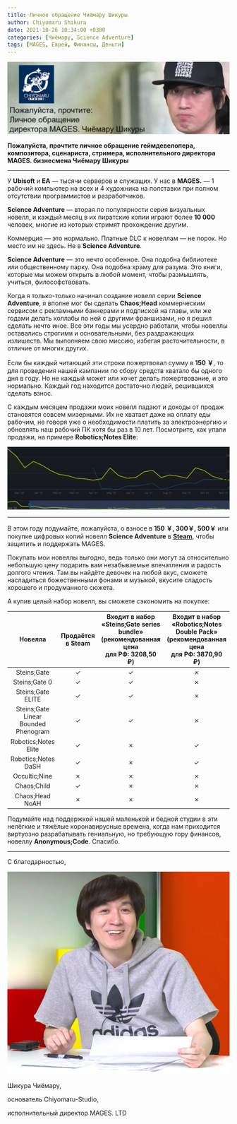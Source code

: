 ```yaml
---
title: Личное обращение Чиёмару Шикуры
author: Chiyomaru Shikura
date: 2021-10-26 10:34:00 +0300
categories: [Чиёмару, Science Adventure]
tags: [MAGES, Еврей, Финансы, Деньги]
---
```


![SPOILER_unknown (2)](/banner.png)

**Пожалуйста, прочтите личное обращение геймдевелопера, композитора, сценариста, стримера, исполнительного директора MAGES. бизнесмена Чиёмару Шикуры**

------

У **Ubisoft** и **EA** — тысячи серверов и служащих. У нас в **MAGES.** — 1 рабочий компьютер на всех и 4 художника на полставки при полном отсутствии программистов и разработчиков.

**Science Adventure** — вторая по популярности серия визуальных новелл, и каждый месяц в их пиратские копии играют более **10 000** человек, многие из которых стримят прохождение другим.

Коммерция — это нормально. Платные DLC к новеллам — не порок. Но место им не здесь. Не в **Science Adventure**.

**Science Adventure** — это нечто особенное. Она подобна библиотеке или общественному парку. Она подобна храму для разума. Это книги, которые мы можем открыть в любой момент, чтобы размышлять, учиться, философствовать.

Когда я только-только начинал создание новелл серии **Science Adventure**, я вполне мог бы сделать **Chaos;Head** коммерческим сервисом с рекламными баннерами и подпиской на главы, или же годами делать коллабы по ней с другими франшизами, но я решил сделать нечто иное. Все эти годы мы усердно работали, чтобы новеллы оставались строгими и основательными, без раздражающих излишеств. Мы выполняем свою миссию, избегая расточительности, в отличие от многих других.

Если бы каждый читающий эти строки пожертвовал сумму в **150 ￥**, то для проведения нашей кампании по сбору средств хватало бы одного дня в году. Но не каждый может или хочет делать пожертвование, и это нормально. Каждый год находится достаточно людей, решившихся сделать взнос.

С каждым месяцем продажи моих новелл падают и доходы от продаж становятся совсем мизерными. Их не хватает даже на оплату еды рабочим, не говоря уже о необходимости  платить за электроэнергию и обновлять наш рабочий ПК хотя бы раз в 10 лет. Посмотрите, как упали продажи, на примере **Robotics;Notes Elite**:

![steamchart](/steamchart.png)

------

В этом году подумайте, пожалуйста, о взносе в **150 ￥, 300￥, 500￥** или покупке цифровых копий новелл **Science Adventure** в [**Steam**](https://store.steampowered.com/curator/34514991-Science-Adventure-Series/), чтобы защитить и поддержать MAGES.

Покупать мои новеллы выгодно, ведь только они могут за относительно небольшую цену подарить вам незабываемые впечатления и радость долгого чтения. Там вы найдёте девочек на любой вкус, сможете насладиться божественными фонами и музыкой, вкусите сладость хорошего и продуманного сюжета. 

А купив целый набор новелл, вы сможете сэкономить на покупке:

|                  Новелла                  | Продаётся<br />в Steam | Входит в набор<br />«Steins;Gate series bundle»<br />(рекомендованная цена<br />для РФ: 3208,50 ₽) | Входит в набор<br />«Robotics;Notes Double Pack»<br /> (рекомендованная цена<br />для РФ: 3870,90 ₽) |
| :---------------------------------------: | :--------------------: | :----------------------------------------------------------: | :----------------------------------------------------------: |
|                Steins;Gate                |           ✓            |                              ✓                               |                              ✗                               |
|               Steins;Gate 0               |           ✓            |                              ✓                               |                              ✗                               |
|          Steins;Gate<br />ELITE           |           ✓            |                              ✓                               |                              ✗                               |
| Steins;Gate Linear<br />Bounded Phenogram |           ✓            |                              ✓                               |                              ✗                               |
|         Robotics;Notes<br />Elite         |           ✓            |                              ✗                               |                              ✓                               |
|         Robotics;Notes<br />DaSH          |           ✓            |                              ✗                               |                              ✓                               |
|               Occultic;Nine               |           ✗            |                              ✗                               |                              ✗                               |
|                Chaos;Child                |           ✓            |                              ✗                               |                              ✗                               |
|           Chaos;Head<br />NoAH            |           ✗            |                              ✗                               |                              ✗                               |

Подумайте над поддержкой нашей маленькой и бедной студии в эти нелёгкие и тяжёлые коронавирусные времена, когда нам приходится виртуозно разрабатывать гениальную, но требующую гору финансов, новеллу **Anonymous;Code**. Спасибо.

------

С благодарностью,

![jacky_chan](/jacky_chan.png)

Шикура Чиёмару,

основатель Chiyomaru-Studio,

исполнительный директор MAGES. LTD
